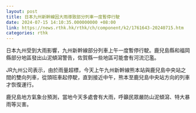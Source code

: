 ```yaml
---
layout: post
title: 日本九州新幹線因大雨導致部分列車一度暫停行駛
date: 2024-07-15 14:10:35.000000000 +08:00
link: https://news.rthk.hk/rthk/ch/component/k2/1761643-20240715.htm
categories: rthk
---
```


日本九州受到大雨影響，九州新幹線部分列車上午一度暫停行駛。鹿兒島縣和福岡縣部分地區發出山泥傾瀉警告，佐賀縣一些地區可能會有河流氾濫。

JR九州公司表示，由於雨量超標，今天上午九州新幹線熊本站與鹿兒島中央站之間的雙向列車，從頭班車起停駛，直到接近中午，熊本至鹿兒島中央站方向的列車才恢復運行。

鹿兒島地方氣象台預測，當地今天多處會有大雨，呼籲民眾嚴防山泥傾瀉、特大暴雨等災害。
